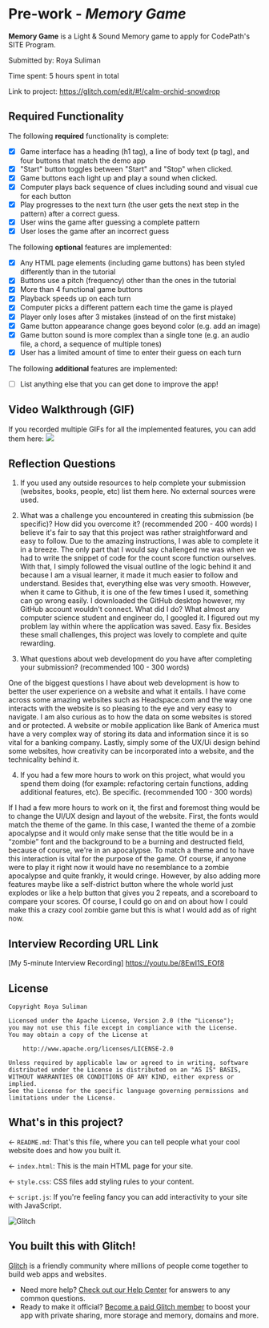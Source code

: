 # Pre-work - *Memory Game*

**Memory Game** is a Light & Sound Memory game to apply for CodePath's SITE Program. 

Submitted by: Roya Suliman

Time spent: 5 hours spent in total

Link to project: https://glitch.com/edit/#!/calm-orchid-snowdrop

## Required Functionality

The following **required** functionality is complete:

* [x] Game interface has a heading (h1 tag), a line of body text (p tag), and four buttons that match the demo app
* [x] "Start" button toggles between "Start" and "Stop" when clicked. 
* [x] Game buttons each light up and play a sound when clicked. 
* [x] Computer plays back sequence of clues including sound and visual cue for each button
* [x] Play progresses to the next turn (the user gets the next step in the pattern) after a correct guess. 
* [x] User wins the game after guessing a complete pattern
* [x] User loses the game after an incorrect guess

The following **optional** features are implemented:

* [x] Any HTML page elements (including game buttons) has been styled differently than in the tutorial
* [x] Buttons use a pitch (frequency) other than the ones in the tutorial
* [x] More than 4 functional game buttons
* [x] Playback speeds up on each turn
* [x] Computer picks a different pattern each time the game is played
* [x] Player only loses after 3 mistakes (instead of on the first mistake)
* [x] Game button appearance change goes beyond color (e.g. add an image)
* [x] Game button sound is more complex than a single tone (e.g. an audio file, a chord, a sequence of multiple tones)
* [x] User has a limited amount of time to enter their guess on each turn

The following **additional** features are implemented:

- [ ] List anything else that you can get done to improve the app!

## Video Walkthrough (GIF)

If you recorded multiple GIFs for all the implemented features, you can add them here:
![](https://i.imgur.com/Imx9b2r.gif)


## Reflection Questions
1. If you used any outside resources to help complete your submission (websites, books, people, etc) list them here. 
No external sources were used. 


2. What was a challenge you encountered in creating this submission (be specific)? How did you overcome it? (recommended 200 - 400 words) 
I believe it's fair to say that this project was rather straightforward and easy to follow. Due to the amazing instructions, I was able to complete it in a breeze. The only part that I would say challenged me was when we had to write the snippet of code for the count score function ourselves. With that, I simply followed the visual outline of the logic behind it and because I am a visual learner, it made it much easier to follow and understand. Besides that, everything else was very smooth. However, when it came to Github, it is one of the few times I used it, something can go wrong easily. I downloaded the GitHub desktop however, my GitHub account wouldn't connect. What did I do? What almost any computer science student and engineer do, I googled it. I figured out my problem lay within where the application was saved. Easy fix. Besides these small challenges, this project was lovely to complete and quite rewarding. 


3. What questions about web development do you have after completing your submission? (recommended 100 - 300 words) 

One of the biggest questions I have about web development is how to better the user experience on a website and what it entails. I have come across some amazing websites such as Headspace.com and the way one interacts with the website is so pleasing to the eye and very easy to navigate. I am also curious as to how the data on some websites is stored and or protected. A website or mobile application like Bank of America must have a very complex way of storing its data and information since it is so vital for a banking company. Lastly, simply some of the UX/Ui design behind some websites, how creativity can be incorporated into a website, and the technicality behind it. 


4. If you had a few more hours to work on this project, what would you spend them doing (for example: refactoring certain functions, adding additional features, etc). Be specific. (recommended 100 - 300 words) 

If I had a few more hours to work on it, the first and foremost thing would be to change the UI/UX design and layout of the website. First, the fonts would match the theme of the game. In this case, I wanted the theme of a zombie apocalypse and it would only make sense that the title would be in a “zombie” font and the background to be a burning and destructed field, because of course, we're in an apocalypse. To match a theme and to have this interaction is vital for the purpose of the game. Of course, if anyone were to play it right now it would have no resemblance to a zombie apocalypse and quite frankly, it would cringe. However, by also adding more features maybe like a self-district button where the whole world just explodes or like a help button that gives you 2 repeats, and a scoreboard to compare your scores. Of course, I could go on and on about how I could make this a crazy cool zombie game but this is what I would add as of right now. 




## Interview Recording URL Link

[My 5-minute Interview Recording]
https://youtu.be/8EwI1S_EOf8


## License

    Copyright Roya Suliman

    Licensed under the Apache License, Version 2.0 (the "License");
    you may not use this file except in compliance with the License.
    You may obtain a copy of the License at

        http://www.apache.org/licenses/LICENSE-2.0

    Unless required by applicable law or agreed to in writing, software
    distributed under the License is distributed on an "AS IS" BASIS,
    WITHOUT WARRANTIES OR CONDITIONS OF ANY KIND, either express or implied.
    See the License for the specific language governing permissions and
    limitations under the License.

## What's in this project?

← `README.md`: That's this file, where you can tell people what your cool website does and how you built it.

← `index.html`: This is the main HTML page for your site.

← `style.css`: CSS files add styling rules to your content.

← `script.js`: If you're feeling fancy you can add interactivity to your site with JavaScript.

![Glitch](https://cdn.glitch.com/a9975ea6-8949-4bab-addb-8a95021dc2da%2FLogo_Color.svg?v=1602781328576)

## You built this with Glitch!

[Glitch](https://glitch.com) is a friendly community where millions of people come together to build web apps and websites.

- Need more help? [Check out our Help Center](https://help.glitch.com/) for answers to any common questions.
- Ready to make it official? [Become a paid Glitch member](https://glitch.com/pricing) to boost your app with private sharing, more storage and memory, domains and more.
